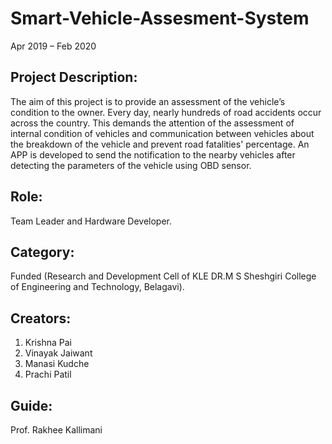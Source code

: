 # Smart-Vehicle-Assesment-System
Apr 2019 – Feb 2020

## Project Description:  
The aim of this project is to provide an assessment of the vehicle’s condition to the owner. Every day, nearly hundreds of road accidents occur across the country. This demands the attention of the assessment of internal condition of vehicles and communication between vehicles about the breakdown of the vehicle and prevent road fatalities' percentage. An APP is developed to send the notification to the nearby vehicles after detecting the parameters of the vehicle using OBD sensor.

## Role: 
Team Leader and Hardware Developer.  

## Category:   
Funded (Research and Development Cell of KLE DR.M S Sheshgiri College of Engineering and Technology, Belagavi).  

## Creators:
1. Krishna Pai
2. Vinayak Jaiwant  
3. Manasi Kudche  
4. Prachi Patil

## Guide:
Prof. Rakhee Kallimani 
